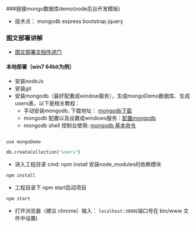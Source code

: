 
###链接mongo数据库demo(node后台开发模板)
* 技术点： mongodb express bootstrap jquery

### 图文部署讲解
* [图文部署文档传送门](https://github.com/wteam-xq/mongoDemo/blob/master/graphTutorial.md)

#### 本地部署（win7 64bit为例）
* 安装nodeJs
* 安装git
* 安装mongodb（最好配置成window服务），生成mongoDemo数据库、生成users表，以下是相关教程：
  * 手动安装mongodb, 下载地址： [mongodb下载](http://pan.baidu.com/s/1qWG5Lr2)
  * mongodb 配置以及设置成windows服务：[配置mongodb](http://blog.csdn.net/liusong0605/article/details/10574863)
  * mongodb shell 控制台使用: [mongodb 基本命令](http://www.cnblogs.com/xusir/archive/2012/12/24/2830957.html)
```Bash

use mongoDemo

db.createCollection("users")


```

* 进入工程目录 cmd: npm install 安装node_modules的依赖模块
```Bash
npm install
```

* 工程目录下 npm start启动项目
```Bash
npm start
```

* 打开浏览器（建议 chrome）输入： `localhost:3000`(端口号在 bin/www 文件中设置)
